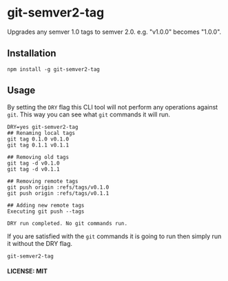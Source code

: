 # git-semver2-tag

Upgrades any semver 1.0 tags to semver 2.0. e.g. "v1.0.0" becomes "1.0.0".

## Installation

```
npm install -g git-semver2-tag
```

## Usage

By setting the `DRY` flag this CLI tool will not perform any operations against `git`. This way you can see what `git` commands it will run.

```
DRY=yes git-semver2-tag
## Renaming local tags
git tag 0.1.0 v0.1.0
git tag 0.1.1 v0.1.1

## Removing old tags
git tag -d v0.1.0
git tag -d v0.1.1

## Removing remote tags
git push origin :refs/tags/v0.1.0
git push origin :refs/tags/v0.1.1

## Adding new remote tags
Executing git push --tags

DRY run completed. No git commands run.
```

If you are satisfied with the `git` commands it is going to run then simply run it without the DRY flag.

```
git-semver2-tag
```

#### LICENSE: MIT
